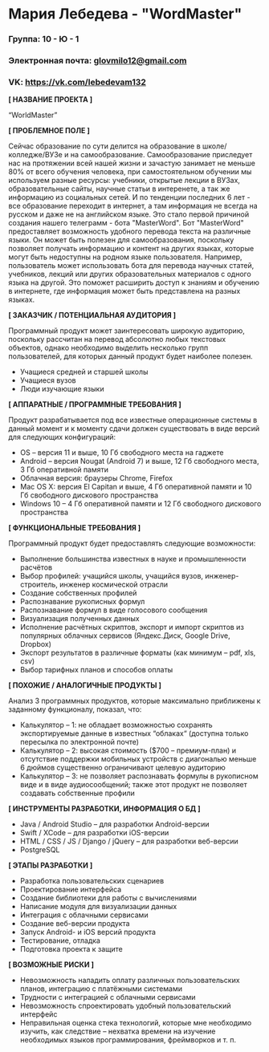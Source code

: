 # Мария Лебедева - "WordMaster"


### Группа: 10 - Ю - 1
### Электронная почта: glovmilo12@gmail.com
### VK: https://vk.com/lebedevam132


**[ НАЗВАНИЕ ПРОЕКТА ]**

“WorldMaster”

**[ ПРОБЛЕМНОЕ ПОЛЕ ]**

Сейчас образование по сути делится на образование в школе/колледже/ВУЗе и на самообразование. Самообразование приследует нас на протяжении всей нашей жизни и зачастую занимает не меньше 80% от всего обучения человека, при самостоятельном обучении мы используем разные ресурсы: учебники,  открытые лекции в ВУЗах, образовательные сайты, научные статьи в интеренете, а так же информацию из социальных сетей. И по тенденции последних 6 лет - все образование переходит в интернет, а там информация не всегда на русском и даже не на английском языке. Это стало первой причиной создания нашего телеграмм - бота "MasterWord". Бот "MasterWord" предоставляет возможность удобного перевода текста на различные языки. Он может быть полезен для самообразования, поскольку позволяет получать информацию и контент на других языках, которые могут быть недоступны на родном языке пользователя. Например, пользователь может использовать бота для перевода научных статей, учебников, лекций или других образовательных материалов с одного языка на другой. Это поможет расширить доступ к знаниям и обучению в интернете, где информация может быть представлена на разных языках.

**[ ЗАКАЗЧИК / ПОТЕНЦИАЛЬНАЯ АУДИТОРИЯ ]**

Программный продукт может заинтересовать широкую аудиторию, поскольку рассчитан на перевод абсолютно любых текстовых объектов, однако необходимо выделить несколько групп пользователей, для которых данный продукт будет наиболее полезен. 

* Учащиеся средней и старшей школы
* Учащиеся вузов 
* Люди изучающие языки

**[ АППАРАТНЫЕ / ПРОГРАММНЫЕ ТРЕБОВАНИЯ ]** 

Продукт разрабатывается под все известные операционные системы в данный момент и к моменту сдачи должен существовать в виде версий для следующих конфигураций:

* OS – версия 11 и выше, 10 Гб свободного места на гаджете
* Android – версия Nougat (Android 7) и выше, 12 Гб свободного места, 3 Гб оперативной памяти
* Облачная версия: браузеры Chrome, Firefox
* Mac OS X: версия El Capitan и выше, 4 Гб оперативной памяти и 10 Гб свободного дискового пространства
* Windows 10 – 4 Гб оперативной памяти и 12 Гб свободного дискового пространства 

**[ ФУНКЦИОНАЛЬНЫЕ ТРЕБОВАНИЯ ]**

Программный продукт будет предоставлять следующие возможности:
* Выполнение большинства известных в науке и промышленности расчётов 
* Выбор профилей: учащийся школы, учащийся вузов, инженер-строитель, инженер космической отрасли
* Создание собственных профилей 
* Распознавание рукописных формул
* Распознавание формул в виде голосового сообщения
* Визуализация полученных данных
* Исполнение расчётных скриптов, экспорт и импорт скриптов из популярных облачных сервисов 
  (Яндекс.Диск, Google Drive, Dropbox)
* Экспорт результатов в различные форматы (как минимум – pdf, xls, csv)
* Выбор тарифных планов и способов оплаты 

**[ ПОХОЖИЕ / АНАЛОГИЧНЫЕ ПРОДУКТЫ ]**

Анализ 3 программных продуктов, которые максимально приближены к заданному функционалу, показал, что:

* Калькулятор – 1: не обладает возможностью сохранять экспортируемые данные в известных “облаках“ (доступна только пересылка по электронной почте) 
*	Калькулятор – 2: высокая стоимость ($700 – премиум-план) и отсутствие поддержки мобильных устройств с диагональю меньше 6 дюймов существенно ограничивают целевую аудиторию
* Калькулятор – 3:  не позволяет распознавать формулы в рукописном виде и в виде аудиосообщений; также этот продукт не позволяет создавать собственные профили

**[ ИНСТРУМЕНТЫ РАЗРАБОТКИ, ИНФОРМАЦИЯ О БД ]**

*	Java / Android Studio – для разработки Android-версии
*	Swift / XCode – для разработки iOS-версии
*	HTML / CSS / JS / Django / jQuery – для разработки веб-версии
*	PostgreSQL

**[ ЭТАПЫ РАЗРАБОТКИ ]**

*	Разработка пользовательских сценариев
*	Проектирование интерфейса
*	Создание библиотеки для работы с вычислениями
*	Написание модуля для визуализации данных
*	Интеграция с облачными сервисами
*	Создание веб-версии продукта
*	Запуск Android- и iOS версий продукта
*	Тестирование, отладка
*	Подготовка проекта к защите

**[ ВОЗМОЖНЫЕ РИСКИ ]**

*	Невозможность наладить оплату различных пользовательских планов, интеграцию с платёжными системами
*	Трудности с интеграцией с облачными сервисами
*	Невозможность спроектировать удобный пользовательский интерфейс 
*	Неправильная оценка стека технологий, которые мне необходимо изучить, как следствие – нехватка времени на изучение    необходимых языков программирования, фреймворков и т. п.
